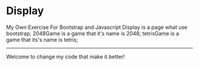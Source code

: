 # Display
My Own Exercise For  Bootstrap and Javascript
Display is a page what use bootstrap;
2048Game is a game that it's name is 2048;
tetrisGame is a game that its's name is tetris;

-----
Welcome to change my code that make it better!
